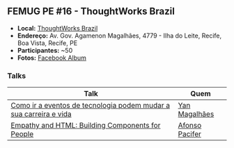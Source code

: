 ## FEMUG PE #16 - ThoughtWorks Brazil

* **Local:** [ThoughtWorks Brazil](https://www.thoughtworks.com/pt)
* **Endereço:** Av. Gov. Agamenon Magalhães, 4779 - Ilha do Leite, Recife, Boa Vista, Recife, PE
* **Participantes:** ~50
* **Fotos:** [Facebook Album](https://www.facebook.com/pg/femugpe/photos/?tab=album&album_id=1583987695021948)


### Talks

| Talk                            | Quem                                                               
| ------------------------------  | ------------------------------------------------------------------
| [Como ir a eventos de tecnologia podem mudar a sua carreira e vida](https://speakerdeck.com/yanmagale/como-ir-a-eventos-pode-mudar-sua-carreira-e-vida) | [Yan Magalhães](https://github.com/yanmagale)
| [ Empathy and HTML: Building Components for People](https://afonsopacifer.github.io/empathy-and-html/) | [Afonso Pacifer](https://github.com/afonsopacifer)